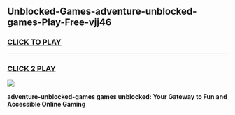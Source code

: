 
## Unblocked-Games-adventure-unblocked-games-Play-Free-vjj46
<h3>
<a href="https://premium76.site?title=adventure-unblocked-games&ref=20M">CLICK TO PLAY</a></h3>
<hr>

<h3>
<a href="https://premium76.site?title=adventure-unblocked-games&ref=20M">CLICK 2 PLAY</a>
  
</h3>

<a href="https://premium76.site?title=adventure-unblocked-games&ref=19M"><img src="https://clearcache.store/games.png"></a>


**adventure-unblocked-games games unblocked: Your Gateway to Fun and Accessible Online Gaming**
